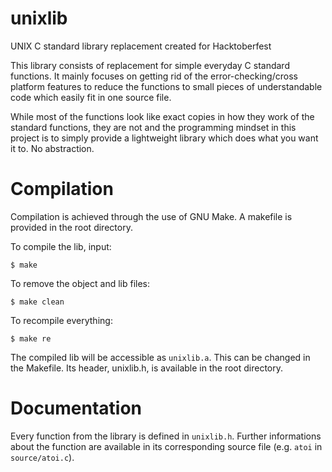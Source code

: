 # unixlib
UNIX C standard library replacement created for Hacktoberfest

This library consists of replacement for simple everyday C standard functions. It mainly focuses on getting rid of the error-checking/cross platform features to reduce the functions to small pieces of understandable code which easily fit in one source file.

While most of the functions look like exact copies in how they work of the standard functions, they are not and the programming mindset in this project is to simply provide a lightweight library which does what you want it to. No abstraction.

# Compilation

Compilation is achieved through the use of GNU Make. A makefile is provided in the root directory.

To compile the lib, input:

    $ make

To remove the object and lib files:

    $ make clean

To recompile everything:

    $ make re

The compiled lib will be accessible as `unixlib.a`. This can be changed in the Makefile. Its header, unixlib.h, is available in the root directory.

# Documentation

Every function from the library is defined in `unixlib.h`. Further informations about the function are available in its corresponding source file (e.g. `atoi` in `source/atoi.c`).
